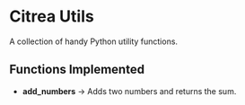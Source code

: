 # Citrea Utils

A collection of handy Python utility functions.

## Functions Implemented

- **add_numbers** → Adds two numbers and returns the sum.
